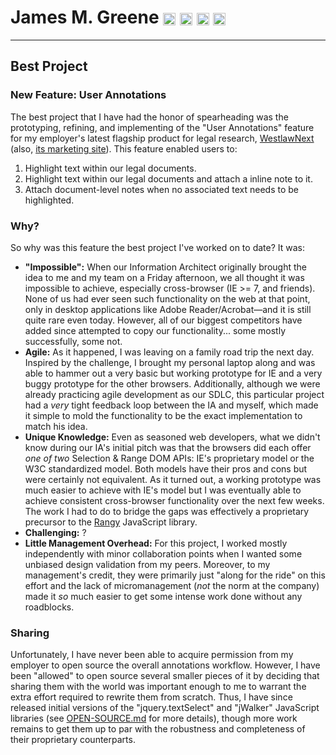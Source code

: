 # James M. Greene [<img class="emoji" title="GitHub" alt=":octocat:" src="https://a248.e.akamai.net/assets.github.com/images/icons/emoji/octocat.png" height="20" width="20" align="absmiddle" />][me/gh] [<img class="emoji" title="Twitter" alt=":bird:" src="https://a248.e.akamai.net/assets.github.com/images/icons/emoji/bird.png" height="20" width="20" align="absmiddle" />][me/t] [<img class="emoji" title="Email" alt=":e-mail:" src="https://a248.e.akamai.net/assets.github.com/images/icons/emoji/e-mail.png" height="20" width="20" align="absmiddle" />][me/email] [<img class="emoji" title="Website" alt=":earth_americas:" src="https://a248.e.akamai.net/assets.github.com/images/icons/emoji/earth_americas.png" height="20" width="20" align="absmiddle" />][me/site]  

---

## Best Project

### New Feature: User Annotations
The best project that I have had the honor of spearheading was the prototyping, refining, and implementing of the "User Annotations" feature for my employer's latest flagship product for legal research, [WestlawNext][wlnext/product] (also, [its marketing site][wlnext/promo]). This feature enabled users to:
 1. Highlight text within our legal documents.
 2. Highlight text within our legal documents and attach a inline note to it.
 3. Attach document-level notes when no associated text needs to be highlighted.


### Why?
So why was this feature the best project I've worked on to date?  It was:
 - **"Impossible":** When our Information Architect originally brought the idea to me and my team on a Friday afternoon, we all thought it was impossible to achieve, especially cross-browser (IE >= 7, and friends). None of us had ever seen such functionality on the web at that point, only in desktop applications like Adobe Reader/Acrobat&mdash;and it is still quite rare even today. However, all of our biggest competitors have added since attempted to copy our functionality... some mostly successfully, some not.
 - **Agile:** As it happened, I was leaving on a family road trip the next day. Inspired by the  challenge, I brought my personal laptop along and was able to hammer out a very basic but working prototype for IE and a very buggy prototype for the other browsers. Additionally, although we were already practicing agile development as our SDLC, this particular project had a _very_ tight feedback loop between the IA and myself, which made it simple to mold the functionality to be the exact implementation to match his idea.
 - **Unique Knowledge:** Even as seasoned web developers, what we didn't know during our IA's initial pitch was that the browsers did each offer _one of two_ Selection & Range DOM APIs: IE's proprietary model or the W3C standardized model. Both models have their pros and cons but were certainly not equivalent. As it turned out, a working prototype was much easier to achieve with IE's model but I was eventually able to achieve consistent cross-browser functionality over the next few weeks. The work I had to do to bridge the gaps was effectively a proprietary precursor to the [Rangy][rangy] JavaScript library.
 - **Challenging:** ?
 - **Little Management Overhead:** For this project, I worked mostly independently with minor collaboration points when I wanted some unbiased design validation from my peers. Moreover, to my management's credit, they were primarily just "along for the ride" on this effort and the lack of micromanagement (_not_ the norm at the company) made it _so_ much easier to get some intense work done without any roadblocks.


### Sharing
Unfortunately, I have never been able to acquire permission from my employer to open source the overall annotations workflow. However, I have been "allowed" to open source several smaller pieces of it by deciding that sharing them with the world was important enough to me to warrant the extra effort required to rewrite them from scratch. Thus, I have since released initial versions of the "jquery.textSelect" and "jWalker" JavaScript libraries (see [OPEN-SOURCE.md][cover-letter/open-source] for more details), though more work remains to get them up to par with the robustness and completeness of their proprietary counterparts.


[me/gh]: http://github.com/JamesMGreene "GitHub"
[me/t]: http://twitter.com/_JamesMGreene "Twitter"
[me/email]: mailto:james.m.greene@gmail.com "Email"
[me/site]: http://about.me/JamesMGreene "Website"
[wlnext/product]: http://next.westlaw.com
[wlnext/promo]: http://westlawnext.com
[rangy]: http://code.google.com/p/rangy
[cover-letter/open-source]: OPEN-SOURCE.md
